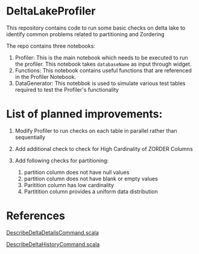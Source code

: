 # DeltaLakeProfiler
This repository contains code to run some basic checks on delta lake to identify common problems related to partitioning and Zordering

The repo contains three notebooks:
  1. Profiler: This is the main notebook which needs to be executed to run the profiler. This notebook takes ```databaseName``` as input through widget.
  2. Functions: This notebook contains useful functions that are referenced in the Profiler Notebook.
  3. DataGenerator: This notebbok is used to simulate various test tables required to test the Profiler's functionality
  
  
# List of planned improvements:
  1. Modify Profiler to run checks on each table in parallel rather than sequentially
  2. Add additional check to check for High Cardinality of ZORDER Columns
  3. Add following checks for partitioning: 
    
      1. partition column does not have null values
      2. partition column does not have blank or empty values
      3. Paritition column has low cardinality
      4. Partitition column provides a uniform data distribution

# References
[DescribeDeltaDetailsCommand.scala](https://github.com/databricks/runtime/blob/master/sql/core/src/main/scala/com/databricks/sql/transaction/tahoe/commands/DescribeDeltaDetailsCommand.scala)

[DescribeDeltaHistoryCommand.scala](https://github.com/databricks/runtime/blob/master/sql/core/src/main/scala/com/databricks/sql/transaction/tahoe/commands/DescribeDeltaHistoryCommand.scala) 
